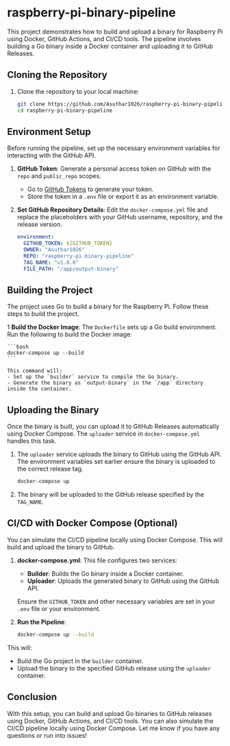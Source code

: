 # raspberry-pi-binary-pipeline

This project demonstrates how to build and upload a binary for Raspberry Pi using Docker, GitHub Actions, and CI/CD tools. The pipeline involves building a Go binary inside a Docker container and uploading it to GitHub Releases.

## Cloning the Repository

1. Clone the repository to your local machine:

    ```bash
    git clone https://github.com/Asuthar1026/raspberry-pi-binary-pipeline.git
    cd raspberry-pi-binary-pipeline
    ```

## Environment Setup

Before running the pipeline, set up the necessary environment variables for interacting with the GitHub API.

1. **GitHub Token**: Generate a personal access token on GitHub with the `repo` and `public_repo` scopes.
   - Go to [GitHub Tokens](https://github.com/settings/tokens) to generate your token.
   - Store the token in a `.env` file or export it as an environment variable.

    

2. **Set GitHub Repository Details**:
   Edit the `docker-compose.yml` file and replace the placeholders with your GitHub username, repository, and the release version.

    ```yaml
    environment:
      GITHUB_TOKEN: ${GITHUB_TOKEN}
      OWNER: "Asuthar1026"                           
      REPO: "raspberry-pi-binary-pipeline"               
      TAG_NAME: "v1.0.0"               
      FILE_PATH: "/app/output-binary" 
    ```

## Building the Project

The project uses Go to build a binary for the Raspberry Pi. Follow these steps to build the project.


1 **Build the Docker Image**:
    The `Dockerfile` sets up a Go build environment. Run the following to build the Docker image:

    ```bash
    docker-compose up --build
    ```

    This command will:
    - Set up the `builder` service to compile the Go binary.
    - Generate the binary as `output-binary` in the `/app` directory inside the container.

## Uploading the Binary

Once the binary is built, you can upload it to GitHub Releases automatically using Docker Compose. The `uploader` service in `docker-compose.yml` handles this task.

1. The `uploader` service uploads the binary to GitHub using the GitHub API. The environment variables set earlier ensure the binary is uploaded to the correct release tag.

    ```bash
    docker-compose up
    ```

2. The binary will be uploaded to the GitHub release specified by the `TAG_NAME`.

## CI/CD with Docker Compose (Optional)

You can simulate the CI/CD pipeline locally using Docker Compose. This will build and upload the binary to GitHub.

1. **docker-compose.yml**: This file configures two services:
    - **Builder**: Builds the Go binary inside a Docker container.
    - **Uploader**: Uploads the generated binary to GitHub using the GitHub API.

    Ensure the `GITHUB_TOKEN` and other necessary variables are set in your `.env` file or your environment.

2. **Run the Pipeline**:

    ```bash
    docker-compose up --build
    ```

This will:
- Build the Go project in the `builder` container.
- Upload the binary to the specified GitHub release using the `uploader` container.


## Conclusion

With this setup, you can build and upload Go binaries to GitHub releases using Docker, GitHub Actions, and CI/CD tools. You can also simulate the CI/CD pipeline locally using Docker Compose. Let me know if you have any questions or run into issues!

